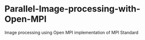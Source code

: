 # Parallel-Image-processing-with-Open-MPI
Image processing using Open MPI implementation of  MPI Standard

